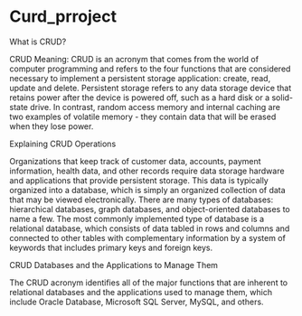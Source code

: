 # Curd_prroject
What is CRUD?

CRUD Meaning: CRUD is an acronym that comes from the world of computer programming and refers to the four functions that are considered necessary to implement a persistent storage application: create, read, update and delete. Persistent storage refers to any data storage device that retains power after the device is powered off, such as a hard disk or a solid-state drive. In contrast, random access memory and internal caching are two examples of volatile memory - they contain data that will be erased when they lose power.

Explaining CRUD Operations

Organizations that keep track of customer data, accounts, payment information, health data, and other records require data storage hardware and applications that provide persistent storage. This data is typically organized into a database, which is simply an organized collection of data that may be viewed electronically. There are many types of databases: hierarchical databases, graph databases, and object-oriented databases to name a few. The most commonly implemented type of database is a relational database, which consists of data tabled in rows and columns and connected to other tables with complementary information by a system of keywords that includes primary keys and foreign keys.

CRUD Databases and the Applications to Manage Them

The CRUD acronym identifies all of the major functions that are inherent to relational databases and the applications used to manage them, which include Oracle Database, Microsoft SQL Server, MySQL, and others.
